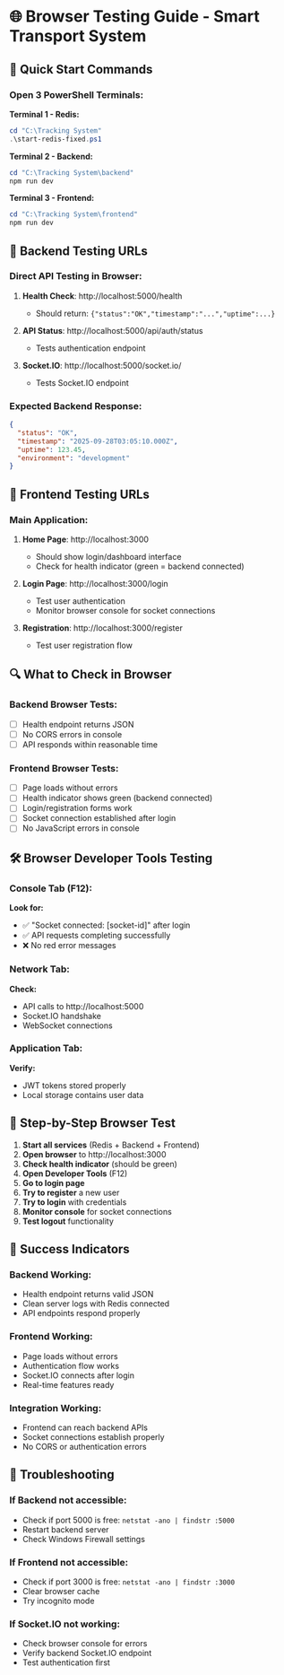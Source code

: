 # 🌐 Browser Testing Guide - Smart Transport System

## 🚀 Quick Start Commands

### Open 3 PowerShell Terminals:

**Terminal 1 - Redis:**
```powershell
cd "C:\Tracking System"
.\start-redis-fixed.ps1
```

**Terminal 2 - Backend:**
```powershell
cd "C:\Tracking System\backend"
npm run dev
```

**Terminal 3 - Frontend:**
```powershell
cd "C:\Tracking System\frontend"
npm run dev
```

## 🔧 Backend Testing URLs

### Direct API Testing in Browser:

1. **Health Check**: http://localhost:5000/health
   - Should return: `{"status":"OK","timestamp":"...","uptime":...}`

2. **API Status**: http://localhost:5000/api/auth/status
   - Tests authentication endpoint

3. **Socket.IO**: http://localhost:5000/socket.io/
   - Tests Socket.IO endpoint

### Expected Backend Response:
```json
{
  "status": "OK",
  "timestamp": "2025-09-28T03:05:10.000Z",
  "uptime": 123.45,
  "environment": "development"
}
```

## 🎨 Frontend Testing URLs

### Main Application:

1. **Home Page**: http://localhost:3000
   - Should show login/dashboard interface
   - Check for health indicator (green = backend connected)

2. **Login Page**: http://localhost:3000/login
   - Test user authentication
   - Monitor browser console for socket connections

3. **Registration**: http://localhost:3000/register
   - Test user registration flow

## 🔍 What to Check in Browser

### Backend Browser Tests:
- [ ] Health endpoint returns JSON
- [ ] No CORS errors in console
- [ ] API responds within reasonable time

### Frontend Browser Tests:
- [ ] Page loads without errors
- [ ] Health indicator shows green (backend connected)
- [ ] Login/registration forms work
- [ ] Socket connection established after login
- [ ] No JavaScript errors in console

## 🛠️ Browser Developer Tools Testing

### Console Tab (F12):
**Look for:**
- ✅ "Socket connected: [socket-id]" after login
- ✅ API requests completing successfully
- ❌ No red error messages

### Network Tab:
**Check:**
- API calls to http://localhost:5000
- Socket.IO handshake
- WebSocket connections

### Application Tab:
**Verify:**
- JWT tokens stored properly
- Local storage contains user data

## 🧪 Step-by-Step Browser Test

1. **Start all services** (Redis + Backend + Frontend)
2. **Open browser** to http://localhost:3000
3. **Check health indicator** (should be green)
4. **Open Developer Tools** (F12)
5. **Go to login page**
6. **Try to register** a new user
7. **Try to login** with credentials
8. **Monitor console** for socket connections
9. **Test logout** functionality

## 🎯 Success Indicators

### Backend Working:
- Health endpoint returns valid JSON
- Clean server logs with Redis connected
- API endpoints respond properly

### Frontend Working:
- Page loads without errors
- Authentication flow works
- Socket.IO connects after login
- Real-time features ready

### Integration Working:
- Frontend can reach backend APIs
- Socket connections establish properly
- No CORS or authentication errors

## 🚨 Troubleshooting

### If Backend not accessible:
- Check if port 5000 is free: `netstat -ano | findstr :5000`
- Restart backend server
- Check Windows Firewall settings

### If Frontend not accessible:
- Check if port 3000 is free: `netstat -ano | findstr :3000`
- Clear browser cache
- Try incognito mode

### If Socket.IO not working:
- Check browser console for errors
- Verify backend Socket.IO endpoint
- Test authentication first